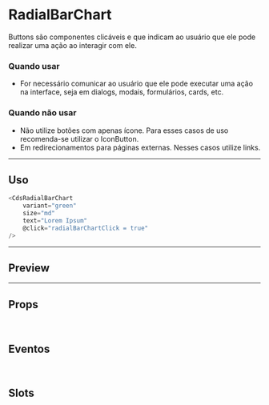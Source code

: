 # RadialBarChart

Buttons são componentes clicáveis e que indicam ao usuário que ele pode realizar uma ação ao interagir com ele.

### Quando usar

- For necessário comunicar ao usuário que ele pode executar uma ação na interface,
  seja em dialogs, modais, formulários, cards, etc.

### Quando não usar

- Não utilize botões com apenas ícone. Para esses casos de uso recomenda-se utilizar o IconButton.
- Em redirecionamentos para páginas externas. Nesses casos utilize links.

---

## Uso

```js
<CdsRadialBarChart
	variant="green"
	size="md"
	text="Lorem Ipsum"
	@click="radialBarChartClick = true"
/>
```

---

## Preview

<PreviewBuilder
	:args
	:component="CdsRadialBarChart"
	:events="cdsRadialBarChartEvents"
/>

---

## Props

<APITable
	name="RadialBarChart"
	section="props"
/>
<br />

## Eventos

<APITable
	name="RadialBarChart"
	section="events"
/>
<br />

## Slots

<APITable
	name="RadialBarChart"
	section="slots"
/>

<script setup>
import CdsRadialBarChart from '@/components/RadialBarChart.vue';

const cdsRadialBarChartEvents = [
	'radialBarChart-click'
];
</script>
